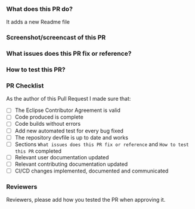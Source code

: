 <!-- Please review the following before submitting a PR:
Che's Contributing Guide: https://github.com/eclipse/che/blob/master/CONTRIBUTING.md
Pull Request Policy: https://github.com/eclipse/che/wiki/Development-Workflow#pull-requests
-->

### What does this PR do?
It adds a new Readme file

### Screenshot/screencast of this PR
<!-- Please include a screenshot or a screencast explaining what is doing this PR -->

### What issues does this PR fix or reference?
<!-- Please include any related issue from eclipse che repository (or from another issue tracker).
     Include link to other pull requests like documentation PR from [the docs repo](https://github.com/eclipse/che-docs)
-->


### How to test this PR?
<!-- Please explain for example :
  - The test platform (openshift, kubernetes, minikube, CodeReady Container, docker-desktop, etc)
  - Installation method: chectl / che-operator
  - steps to reproduce
 -->

### PR Checklist

As the author of this Pull Request I made sure that:

- [ ] The Eclipse Contributor Agreement is valid
- [ ] Code produced is complete
- [ ] Code builds without errors
- [ ] Add new automated test for every bug fixed
- [ ] The repository devfile is up to date and works
- [ ] Sections `What issues does this PR fix or reference` and `How to test this PR` completed
- [ ] Relevant user documentation updated
- [ ] Relevant contributing documentation updated
- [ ] CI/CD changes implemented, documented and communicated

### Reviewers

Reviewers, please add how you tested the PR when approving it.
